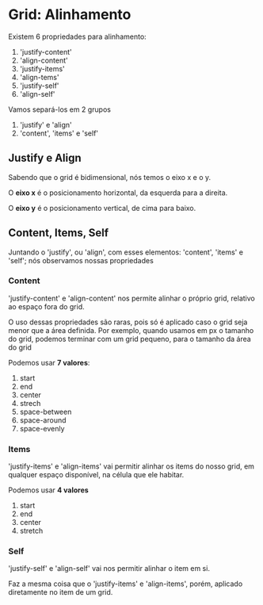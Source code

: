 # Grid: Alinhamento


Existem 6 propriedades para alinhamento:
1. 'justify-content'
2. 'align-content'
3. 'justify-items'
4. 'align-tems'
5. 'justify-self'
6. 'align-self'

Vamos separá-los em 2 grupos
1. 'justify' e 'align'
2. 'content', 'items' e 'self'




## Justify e Align


Sabendo que o grid é bidimensional, nós temos o eixo x e o y.

O **eixo x** é o posicionamento horizontal, da esquerda para a direita.

O **eixo y** é o posicionamento vertical, de cima para baixo.




## Content, Items, Self

Juntando o 'justify', ou 'align', com esses elementos: 'content', 'items' e 'self'; nós observamos nossas propriedades



### Content


'justify-content' e 'align-content' nos permite alinhar o próprio grid, relativo ao espaço fora do grid.

O uso dessas propriedades são raras, pois só é aplicado caso o grid seja menor que a área definida. Por exemplo, quando usamos em px o tamanho do grid, podemos terminar com um grid pequeno, para o tamanho da área do grid

Podemos usar **7 valores**:
1. start
2. end
3. center
4. strech
5. space-between
6. space-around
7. space-evenly



### Items

'justify-items' e 'align-items' vai permitir alinhar os items do nosso grid, em qualquer espaço disponível, na célula que ele habitar.

Podemos usar **4 valores**
1. start
2. end
3. center
4. stretch



### Self

'justify-self' e 'align-self' vai nos permitir alinhar o item em si.


Faz a mesma coisa que o 'justify-items' e 'align-items', porém, aplicado diretamente no item de um grid.
